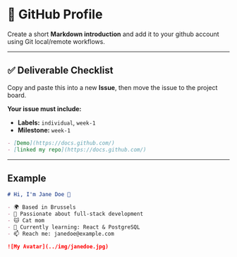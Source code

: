 # 👤 GitHub Profile

Create a short **Markdown introduction** and add it to your github account using Git local/remote workflows.

---

## ✅ Deliverable Checklist

Copy and paste this into a new **Issue**, then move the issue to the project board.

**Your issue must include:**

- **Labels:** `individual`, `week-1`
- **Milestone:** `week-1`

```md
- [Demo](https://docs.github.com/)
- [linked my repo](https://docs.github.com/)
```

---

## Example

```md
# Hi, I'm Jane Doe 👋

- 🌍 Based in Brussels
- 🧠 Passionate about full-stack development
- 🐱 Cat mom
- 🌱 Currently learning: React & PostgreSQL
- 📫 Reach me: janedoe@example.com

![My Avatar](../img/janedoe.jpg)
```
